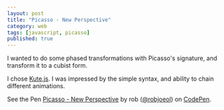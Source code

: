```yaml
---
layout: post
title: "Picasso - New Perspective"
category: web
tags: [javascript, picasso]
published: true
---
```

I wanted to do some phased transformations with Picasso's signature, and transform
it to a cubist form.

I chose [Kute.js](https://thednp.github.io/kute.js/). I was impressed by the
simple syntax, and ability to chain different animations.

<p data-height="520" data-theme-id="dark" data-slug-hash="pKXNww" data-default-tab="result" data-user="robjoeol" data-embed-version="2" data-pen-title="Picasso  - New Perspective" class="codepen">See the Pen <a href="https://codepen.io/robjoeol/pen/pKXNww/">Picasso  - New Perspective</a> by rob (<a href="https://codepen.io/robjoeol">@robjoeol</a>) on <a href="https://codepen.io">CodePen</a>.</p><script async src="https://static.codepen.io/assets/embed/ei.js"></script>
